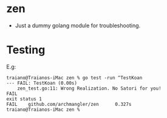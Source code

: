 # zen


* Just a dummy golang module for troubleshooting.


# Testing

E.g:

```
traiano@Traianos-iMac zen % go test -run ^TestKoan                     
--- FAIL: TestKoan (0.00s)
    zen_test.go:11: Wrong Realization. No Satori for you!
FAIL
exit status 1
FAIL    github.com/archmangler/zen      0.327s
traiano@Traianos-iMac zen % 
```


